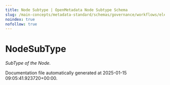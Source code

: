 ```yaml
---
title: Node Subtype | OpenMetadata Node Subtype Schema
slug: /main-concepts/metadata-standard/schemas/governance/workflows/elements/nodesubtype
noindex: true
nofollow: true
---
```


# NodeSubType

*SubType of the Node.*



Documentation file automatically generated at 2025-01-15 09:05:41.923720+00:00.
